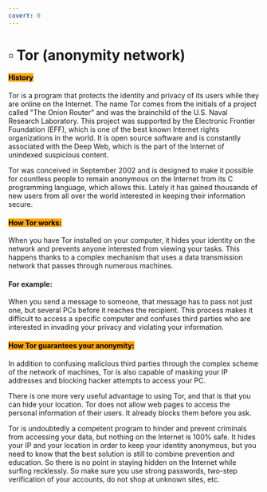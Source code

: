 ```yaml
---
coverY: 0
---
```


# ▫ Tor (anonymity network)

#### <mark style="background-color:orange;">History</mark>

Tor is a program that protects the identity and privacy of its users while they are online on the Internet. The name Tor comes from the initials of a project called "The Onion Router" and was the brainchild of the U.S. Naval Research Laboratory. This project was supported by the Electronic Frontier Foundation (EFF), which is one of the best known Internet rights organizations in the world. It is open source software and is constantly associated with the Deep Web, which is the part of the Internet of unindexed suspicious content.

Tor was conceived in September 2002 and is designed to make it possible for countless people to remain anonymous on the Internet from its C programming language, which allows this. Lately it has gained thousands of new users from all over the world interested in keeping their information secure.

#### <mark style="background-color:orange;">How Tor works:</mark>

When you have Tor installed on your computer, it hides your identity on the network and prevents anyone interested from viewing your tasks. This happens thanks to a complex mechanism that uses a data transmission network that passes through numerous machines.

#### For example:

When you send a message to someone, that message has to pass not just one, but several PCs before it reaches the recipient. This process makes it difficult to access a specific computer and confuses third parties who are interested in invading your privacy and violating your information.

#### <mark style="background-color:orange;">How Tor guarantees your anonymity:</mark>

In addition to confusing malicious third parties through the complex scheme of the network of machines, Tor is also capable of masking your IP addresses and blocking hacker attempts to access your PC.

There is one more very useful advantage to using Tor, and that is that you can hide your location. Tor does not allow web pages to access the personal information of their users. It already blocks them before you ask.

Tor is undoubtedly a competent program to hinder and prevent criminals from accessing your data, but nothing on the Internet is 100% safe. It hides your IP and your location in order to keep your identity anonymous, but you need to know that the best solution is still to combine prevention and education. So there is no point in staying hidden on the Internet while surfing recklessly. So make sure you use strong passwords, two-step verification of your accounts, do not shop at unknown sites, etc.
